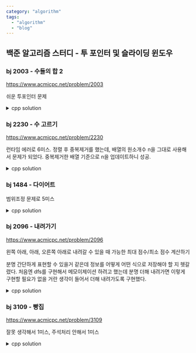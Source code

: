 ```yaml
---
category: "algorithm"
tags: 
  - "algorithm"
  - "blog"
---
```


## 백준 알고리즘 스터디 - 투 포인터 및 슬라이딩 윈도우

### bj 2003 - 수들의 합 2

https://www.acmicpc.net/problem/2003

쉬운 투포인터 문제

<details><summary markdown="span">cpp solution</summary>

```cpp
#include <iostream>
#include <vector>
#include <math.h>
using namespace std;
#define ll long long
#define vi vector<int>
 //Compiler version g++ 6.3.0

 int main()
 {
 	int n,m,tmp;
 	
 	vector<int> arr;
 	cin>>n>>m;
 	
 	int a=0,b=0,cursum=arr[0],ans=0;
 	for(int i=0;i<n;i++){
 		cin>>tmp;
 		arr.push_back(tmp);
 		
 	}
 	cursum=arr[0];
 	while(true){
 		if(cursum<m){
 			b++;
 			if(b>n){
 			break;
 		}
 			cursum+=arr[b];
 		}else if(cursum==m){
 			ans++;
 			cursum-=arr[a];
 			a++;b++;
 			if(b>n){
 			break;
 		}
 			cursum+=arr[b];
 			
 		}else {
 			cursum-=arr[a];
 			a++;
 		}
 	}
 	cout<<ans;
 }

```

</details>


### bj 2230 - 수 고르기

https://www.acmicpc.net/problem/2230

런타임 에러로 6미스. 정렬 후 중복제거를 했는데, 배열의 원소개수 n을 그대로 사용해서 문제가 되었다. 중복제거한 배열 기준으로 n을 업데이트하니 성공.


<details><summary markdown="span">cpp solution</summary>

```cpp
#include <iostream>
#include <vector>
#include <math.h>
#include <algorithm>
using namespace std;
#define ll long long
#define vi vector<int>
#define pb push_back
 //Compiler version g++ 6.3.0

 int main()
 {
 	ll n,m,tmp;
 	
 	vector<int> arr;
 	vi arr2;
 	cin>>n>>m;
 	
 	int a=0,b=0;
 	ll cursum=arr[0],ans=2000000005;
 	for(int i=0;i<n;i++){
 		cin>>tmp;
 		arr.push_back(tmp);
 		
 	}
 	sort(arr.begin(), arr.end());
 	arr2.pb(arr[0]);
 	if(n>0)
 	for(int i=1;i<n;i++){
 		if(arr[i]!=arr[i-1]){
 			arr2.pb(arr[i]);
 			//cout<<arr[i];
 		}
 		
 	}
 	n=arr2.size();
 	
 	ll curm=arr2[b] - arr2[a];
 	while(a<n && b<n){
 		curm=arr2[b] - arr2[a];
 		//cout<<curm << " ";
 		if(curm<=m){
 			if(curm==m){
 				
 				cout<<m<<endl;
 				return 0;
 			}
 			b++;
 			if(b>=n){
 				break;
 			}
 		} else{
 			a++;
 			ans=min<ll>(ans, curm);
 		}
 	}
 	cout<<ans<<endl;
 	
 	return 0;
 }
```

</details>


### bj 1484 - 다이어트

범위조정 문제로 5미스

<details><summary markdown="span">cpp solution</summary>

g의 최대가 10만인데, 두 자연수 제곱 차는 $n^2 - (n-1)^2 = 2n - 1$이므로 n은 최대 5만정도이다. 그러면 현재 몸무게 n과 이전 몸무게 k에 대해 대략 $O(n^2)$이 되는데, n이 5만이면 시간초과 가능성이 높다.
그래서 어떤 n에 대해 g의 범위는 $n^2$ 미만 $2n-1$ 이상이므로, 이를 이용하여 스캔 범위를 줄여서 풀었다.
그런데 400ms정도 나왔는데, 다른 제출기록 보니 0ms도 있다. 어떻게 가능한거지?
맞추고 나서 태그를 보니 투 포인터라고 되어 있다.. n과 k의 투 포인터를 쓴다? 하지만 정렬된 일차원 배열이 아니고, 이차원인데다 g값들이 겹치는 경우가 존재하는데 어떻게?? 
그리고 투포인터는 조건에 맞는 값을 찾는 위치들을 찾을때 쓰던데.. 지금도 그런 경우긴 하지만

```cpp
const int MAXX=1000000005;

using namespace std;


void solve(){
    int G;
    cin>>G;
    double Gf=(double)G;
    vector<int> arr;
    double past=1.0f;
    double now=1.0f;
    int nown=1;
    now=sqrt(Gf);
    nown=floor(now);
    // cout<<nown<<endl;
    while(nown*2-1<=G){
        int sumv=0;
        for (int past = nown*2-1; past > 0; past-=2)
        {
            sumv+=past;
            if(sumv==G && nown*nown!=G){
                // cout<<sumv<<endl;
                arr.push_back(nown);
                break;
            }
        }
        nown++;
    }
    if(arr.size()==0) {
        cout<<-1<<endl;
        return;
    }
    for (int i = 0; i < arr.size(); i++)
    {
        cout << arr[i] << '\n';
    }
    

}
```

</details>


### bj 2096 - 내려가기

https://www.acmicpc.net/problem/2096

왼쪽 아래, 아래, 오른쪽 아래로 내려갈 수 있을 때 가능한 최대 점수/최소 점수 계산하기

분명 간단하게 표현할 수 있을거 같은데 정보를 어떻게 어떤 식으로 저장해야 할 지 헷갈렸다.
처음엔 dfs를 구현해서 메모이제이션 하려고 했는데 분명 더해 내려가면 이렇게 구현할 필요가 없을 거란 생각이 들어서 더해 내려가도록 구현했다.


<details><summary markdown="span">cpp solution</summary>

한 칸이 그 칸까지의 최소합, 최대합을 저장해야 하므로 배열이 두 개가 필요하다. 거기에 현재 계산중인 최대/최소 합을 저장해놓을 공간이 필요하므로 배열 네 개를 사용했다.

지금 보니 1칸보다 더 이전의 정보에 접근하지 않으므로 10만짜리 배열은 필요가 없었다. 그냥 세칸짜리 배열 만들어서 매 번 새로 받으면 된다.

```cpp

const int MAXX=1000000005;

using namespace std;

int arr[100005][3];
int prevmins[3];
int prevmaxs[3];
int mins[3];
int maxs[3];
const int dr[]={-1,0,1};

bool check(int p){
    if(p<0 || p>=3) return false;
    return true;
}

void solve(){
    int N,i,j;
    cin>>N;
    rep1(N, i){
        cin>>arr[i][0]>>arr[i][1]>>arr[i][2];
    }

    for (int i = 0; i < 3; i++)
    {
        prevmins[i]=0;
        prevmaxs[i]=0;
    }
    
    // max_arr_n_p=max(arr_n-1_p(0,1,2))+arr_n_p
    // min_arr_n_p=min(arr_n-1_p(0,1,2))+arr_n_p

    // 시작: (0,0), (0,1), (0,2)
    // 각 단계: 가능한 위 수들을 더해서 높은/낮은 수 기억.
    int maxv=0;
    int minv=1000000008;
    rep1(N, i){
        memset(mins, MAXX, 3*sizeof(int));
        memset(maxs, 0, 3*sizeof(int));
        for (int j = 0; j < 3; j++)
        {
            for (int dir = 0; dir < 3; dir++)
            {
                int p=j+dr[dir];
                if(!check(p))continue;
                maxs[j]=max(maxs[j], prevmaxs[p]+arr[i][j]);
                mins[j]=min(mins[j], prevmins[p]+arr[i][j]);
            }
        }
        memcpy(prevmins, mins, 3*sizeof(int));
        memcpy(prevmaxs, maxs, 3*sizeof(int));
    }
    for (int i = 0; i < 3; i++)
    {
        maxv=max(maxv, maxs[i]);
        minv=min(minv, mins[i]);
    }
    cout<<maxv<< ' ' <<minv<<endl;

}
```

</details>




### bj 3109 - 빵집

https://www.acmicpc.net/problem/3109

잘못 생각해서 1미스, 주석처리 안해서 1미스

<details><summary markdown="span">cpp solution</summary>

dfs나 bfs 탐색으로 하면 시간초과날거같다는 생각을 했는데, 메모이제이션을 하면 한번씩만 훑는거나 다름없어 500만정도의 비용이므로 충분히 1초안에 돌릴 수 있다.

```cpp
char maps[10005][505];
// bool prevCols[505];
// bool rows[505];
bool cache[10005][505];
bool visited[10005][505];

const int dr[]={-1,0,1};

int R,C;
bool dfs(int c, int rr){
    if(visited[rr][c]) return cache[rr][c];
    visited[rr][c]=true;
    bool& ret=cache[rr][c];
    if(c==C) {
        ret=true;
        return ret;
    }

    int i=0;
    rep(3, i){
        int nr=rr+dr[i];
        if(visited[nr][c+1]) continue;
        // visited[nr][c+1]=true;
        if(maps[nr][c+1]!='x')
            if(dfs(c+1,nr)){
                ret=true;
                maps[nr][c+1]='y';
                return ret;
            }
    }
    ret=false;
    return ret;
}

void solve(){
    int rr,cc;
    cin>>R>>C;
    string ss;
    reprange(0,C+3,cc){
        reprange(0,R+3,rr){
            maps[rr][cc]='x';
        }
    }
    rep1(R,rr){
        cin>>ss;
        rep1(C,cc){
            maps[rr][cc]=ss[cc-1];
            cout<<maps[rr][cc]<< ' ';
        }
        cout<<'\n';
        // rows[rr]=true;
    }

    cout<<'\n';

    int ans=0;
    rep1(R,rr){
        if(dfs(0, rr)){
            ans++;
        }
    }

    // rep1(R,rr){
    //     rep1(C,cc){
    //         cout<<maps[rr][cc]<< ' ';
    //     }
    //     cout<<'\n';
    // }

    cout<<ans<<endl;

}

```
</details>
